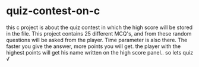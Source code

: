 # quiz-contest-on-c
this c project is about the quiz contest in which the high score will be stored in the file.
This project contains 25 different MCQ's, and from these random questions will be asked from the player.
Time parameter is also there.
The faster you give the answer, more points you will get.
the player with the highest points will get his name written on the high score panel..
so lets quiz √
